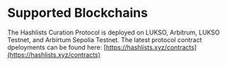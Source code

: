 # Supported Blockchains

The Hashlists Curation Protocol is deployed on LUKSO, Arbitrum, LUKSO Testnet, and Arbirtum Sepolia Testnet. The latest protocol contract dpeloyments can be found here: [https://hashlists.xyz/contracts](https://hashlists.xyz/contracts)
